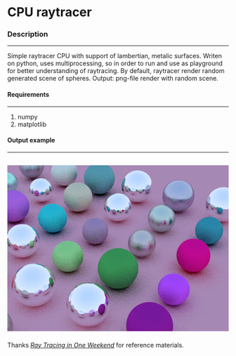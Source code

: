 # CPU raytracer
### Description
----
Simple raytracer CPU with support of lambertian, metalic surfaces. Writen on python, uses multiprocessing, 
so in order to run and use as playground for better understanding of raytracing. 
By default, raytracer render random generated scene of spheres.
Output: png-file render with random scene. 
#### Requirements
----
1. numpy
2. matplotlib

#### Output example
----
![example](example.png "some random output")
----





Thanks
[_Ray Tracing in One Weekend_](https://raytracing.github.io/books/RayTracingInOneWeekend.html) for reference materials.
